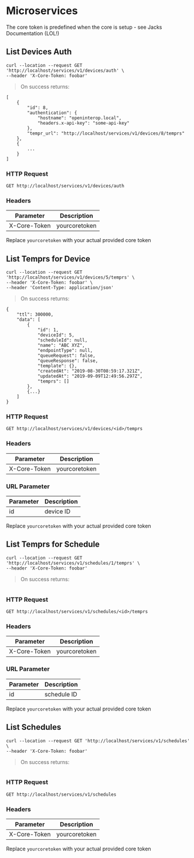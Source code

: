 # Microservices

The core token is predefined when the core is setup - see Jacks Documentation (LOL!)

[//]:#(*****************************************************************************)

## List Devices Auth

```shell
curl --location --request GET 'http://localhost/services/v1/devices/auth' \
--header 'X-Core-Token: foobar'
```

> On success returns:

```
[
    {
        "id": 8,
        "authentication": {
            "hostname": "openinterop.local",
            "headers.x-api-key": "some-api-key"
        },
        "tempr_url": "http://localhost/services/v1/devices/8/temprs"
    },
    {
    	...
    }
]
```

### HTTP Request

`GET http://localhost/services/v1/devices/auth`

### Headers

Parameter | Description
--------- | -----------
X-Core-Token | yourcoretoken

<aside class="notice">Replace <code>yourcoretoken</code> with your actual provided core token</aside>


[//]:#(*****************************************************************************)

## List Temprs for Device

```shell
curl --location --request GET 'http://localhost/services/v1/devices/5/temprs' \
--header 'X-Core-Token: foobar' \
--header 'Content-Type: application/json'
```

> On success returns:

```
{
    "ttl": 300000,
    "data": [
        {
            "id": 1,
            "deviceId": 5,
            "scheduleId": null,
            "name": "ABC XYZ",
            "endpointType": null,
            "queueRequest": false,
            "queueResponse": false,
            "template": {},
            "createdAt": "2019-08-30T08:59:17.321Z",
            "updatedAt": "2019-09-09T12:49:56.297Z",
            "temprs": []
        },
        {...}
    ]
}
```

### HTTP Request

`GET http://localhost/services/v1/devices/<id>/temprs`

### Headers

Parameter | Description
--------- | -----------
X-Core-Token | yourcoretoken

### URL Parameter

Parameter | Description
--------- | -----------
id | device ID


<aside class="notice">Replace <code>yourcoretoken</code> with your actual provided core token</aside>


[//]:#(*****************************************************************************)

## List Temprs for Schedule

```shell
curl --location --request GET 'http://localhost/services/v1/schedules/1/temprs' \
--header 'X-Core-Token: foobar'
```

> On success returns:

```
```

### HTTP Request

`GET http://localhost/services/v1/schedules/<id>/temprs`

### Headers

Parameter | Description
--------- | -----------
X-Core-Token | yourcoretoken

### URL Parameter

Parameter | Description
--------- | -----------
id | schedule ID


<aside class="notice">Replace <code>yourcoretoken</code> with your actual provided core token</aside>


[//]:#(*****************************************************************************)

## List Schedules

```shell
curl --location --request GET 'http://localhost/services/v1/schedules' \
--header 'X-Core-Token: foobar'
```

> On success returns:

```
```

### HTTP Request

`GET http://localhost/services/v1/schedules`

### Headers

Parameter | Description
--------- | -----------
X-Core-Token | yourcoretoken

<aside class="notice">Replace <code>yourcoretoken</code> with your actual provided core token</aside>

